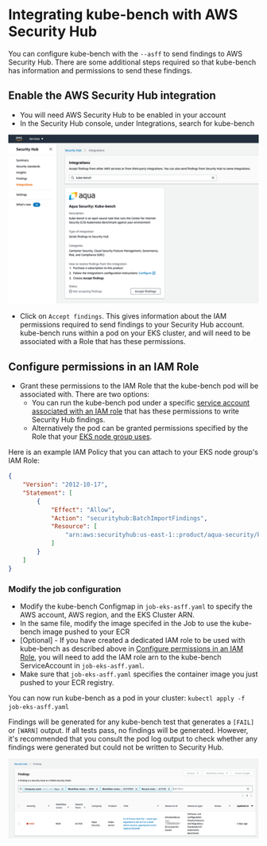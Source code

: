 # Integrating kube-bench with AWS Security Hub

You can configure kube-bench with the `--asff` to send findings to AWS Security Hub. There are some additional steps required so that kube-bench has information and permissions to send these findings.

## Enable the AWS Security Hub integration

* You will need AWS Security Hub to be enabled in your account
* In the Security Hub console, under Integrations, search for kube-bench

<p align="center">
  <img src="./images/kube-bench-security-hub.png">
</p>

* Click on `Accept findings`. This gives information about the IAM permissions required to send findings to your Security Hub account. kube-bench runs within a pod on your EKS cluster, and will need to be associated with a Role that has these permissions.

## Configure permissions in an IAM Role

* Grant these permissions to the IAM Role that the kube-bench pod will be associated with. There are two options:
  * You can run the kube-bench pod under a specific [service account associated with an IAM role](https://docs.aws.amazon.com/eks/latest/userguide/iam-roles-for-service-accounts.html) that has these permissions to write Security Hub findings.
  * Alternatively the pod can be granted permissions specified by the Role that your [EKS node group uses](https://docs.aws.amazon.com/eks/latest/userguide/managed-node-groups.html).
  
Here is an example IAM Policy that you can attach to your EKS node group's IAM Role: 

```json
{
    "Version": "2012-10-17",
    "Statement": [
        {
            "Effect": "Allow",
            "Action": "securityhub:BatchImportFindings",
            "Resource": [
                "arn:aws:securityhub:us-east-1::product/aqua-security/kube-bench"
            ]
        }
    ]
}
```

### Modify the job configuration

* Modify the kube-bench Configmap in `job-eks-asff.yaml` to specify the AWS account, AWS region, and the EKS Cluster ARN.
* In the same file, modify the image specifed in the Job to use the kube-bench image pushed to your ECR
* [Optional] - If you have created a dedicated IAM role to be used with kube-bench as described above in [Configure permissions in an IAM Role](#configure-permissions-in-an-iam-role), you will need to add the IAM role arn to the kube-bench ServiceAccount in `job-eks-asff.yaml`.
* Make sure that `job-eks-asff.yaml` specifies the container image you just pushed to your ECR registry.

You can now run kube-bench as a pod in your cluster: `kubectl apply -f job-eks-asff.yaml`

Findings will be generated for any kube-bench test that generates a `[FAIL]` or `[WARN]` output. If all tests pass, no findings will be generated. However, it's recommended that you consult the pod log output to check whether any findings were generated but could not be written to Security Hub.

<p align="center">
  <img src="./images/asff-example-finding.png">
</p>

[eks-instructions]: ../README.md#running-in-an-EKS-cluster
